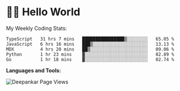 # 👋🏽 Hello World 

<!--![Deepankar's github stats](https://github-readme-stats.vercel.app/api?username=Deep-Codes&count_private=true&show_icons=true&theme=radical)-->
My Weekly Coding Stats:

<!--START_SECTION:waka-->
```text
TypeScript   31 hrs 7 mins   ████████████████▒░░░░░░░░   65.05 % 
JavaScript   6 hrs 16 mins   ███▒░░░░░░░░░░░░░░░░░░░░░   13.13 % 
MDX          4 hrs 20 mins   ██▒░░░░░░░░░░░░░░░░░░░░░░   09.06 % 
Python       1 hr 23 mins    ▓░░░░░░░░░░░░░░░░░░░░░░░░   02.89 % 
Go           1 hr 18 mins    ▓░░░░░░░░░░░░░░░░░░░░░░░░   02.74 % 
```
<!--END_SECTION:waka-->

**Languages and Tools:**



<p align="left"> <img src="https://komarev.com/ghpvc/?username=Deep-Codes&label=Views&color=blue&style=plastic" alt="Deepankar Page Views" /> </p>
